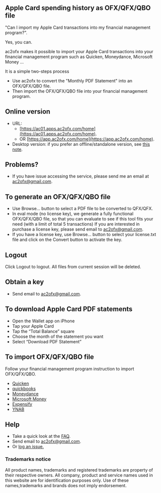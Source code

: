 ## Apple Card spending history as OFX/QFX/QBO file
"Can I import my Apple Card transactions into my financial management program?".

Yes, you can.

ac2ofx makes it possible to import your Apple Card transactions into your financial management program such as Quicken, Moneydance, Microsoft Money ...

It is a simple two-steps process

* Use ac2ofx to convert the "Monthly PDF Statement" into an OFX/QFX/QBO file.
* Then import the OFX/QFX/QBO file into your financial management program.

## Online version
* URL: 
  * [https://ac01.apps.ac2ofx.com/home](https://ac01.apps.ac2ofx.com/home). 
  * OR [https://app.ac2ofx.com/home](https://app.ac2ofx.com/home). 
* Desktop version: if you prefer an offline/standalone version, see [this note](README.md).

## Problems?
* If you have issue accessing the service, please send me an email at <ac2ofx@gmail.com>.

## To generate an OFX/QFX/QBO file
* Use Browse… button to select a PDF file to be converted to QFX/QFX.
* In eval mode (no license key), we generate a fully functional OFX/QFX/QBO file, so that you can evaluate to see if this tool fits your need (with a limit of total 5 transactions) If you are interested in purchase a license key, please send email to <ac2ofx@gmail.com>.
* If you have a license key, use Browse… button to select your license.txt file and click on the Convert button to activate the key.

## Logout
Click Logout to logout. All files from current session will be deleted.

## Obtain a key
* Send email to <ac2ofx@gmail.com>.

## To download Apple Card PDF statements
* Open the Wallet app on iPhone
* Tap your Apple Card
* Tap the “Total Balance” square
* Choose the month of the statement you want
* Select “Download PDF Statement”

## To import OFX/QFX/QBO file
Follow your financial management program instruction to import OFX/QFX/QBO.
* [Quicken](quicken.md)
* [quickbooks](quickbooks.md)
* [Moneydance](moneydance.md)
* [Microsoft Money](msmoney.md)
* [Expensify](https://docs.expensify.com/en/articles/1719939-personal-cards-import-via-csv)
* [YNAB](https://www.youneedabudget.com/fbi/)

## Help
* Take a quick look at the [FAQ](faq.md).
* Send email to <ac2ofx@gmail.com>.
* Or [log an issue.](https://bitbucket.org/hleofxquotesteam/dist-applecardstmt/issues)

### Trademarks notice

All product names, trademarks and registered trademarks are property of their respective owners. All company, product and service names used in this website are for identification purposes only. Use of these names,trademarks and brands does not imply endorsement.
